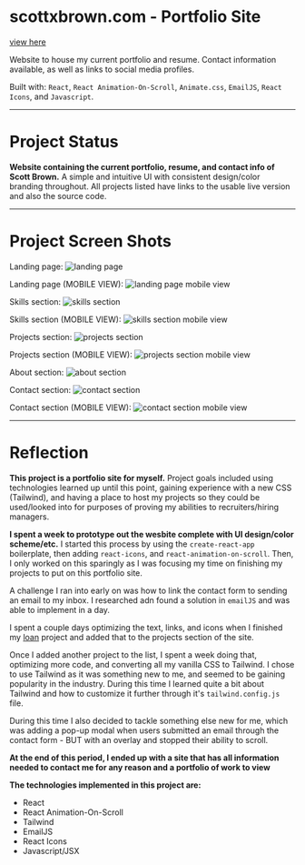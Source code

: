 # scottxbrown.com - Portfolio Site

[view here](https://www.scottxbrown.com)

Website to house my current portfolio and resume. Contact information available, as well as links to social media profiles.

Built with: `React`, `React Animation-On-Scroll`, `Animate.css`, `EmailJS`, `React Icons`, and `Javascript`.

***

# Project Status

**Website containing the current portfolio, resume, and contact info of Scott Brown.** 
A simple and intuitive UI with consistent design/color branding throughout.
All projects listed have links to the usable live version and also the source code.

***

# Project Screen Shots

Landing page:
![landing page](./src/assets/readme_photos/Landing.webp)

Landing page (MOBILE VIEW):
![landing page mobile view](./src/assets/readme_photos/Landing_mobile.webp)

Skills section:
![skills section](./src/assets/readme_photos/Skills.webp)

Skills section (MOBILE VIEW):
![skills section mobile view](./src/assets/readme_photos/Skills_mobile.webp)

Projects section:
![projects section](./src/assets/readme_photos/Projects.webp)

Projects section (MOBILE VIEW):
![projects section mobile view](./src/assets/readme_photos/Projects_mobile.webp)

About section:
![about section](link)

Contact section:
![contact section](./src/assets/readme_photos/Contact.webp)

Contact section (MOBILE VIEW):
![contact section mobile view](./src/assets/readme_photos/Contact_mobile.webp)

***

# Reflection

**This project is a portfolio site for myself.** Project goals included using technologies learned up until this point, gaining experience with a new CSS (Tailwind), and having a place to host my projects so they could be used/looked into for purposes of proving my abilities to recruiters/hiring managers. 

**I spent a week to prototype out the wesbite complete with UI design/color scheme/etc.** 
I started this process by using the `create-react-app` boilerplate, then adding `react-icons`, and `react-animation-on-scroll`. Then, I only worked on this sparingly as I was focusing my time on finishing my projects to put on this portfolio site.

A challenge I ran into early on was how to link the contact form to sending an email to my inbox. I researched adn found a solution in `emailJS` and was able to implement in a day.

I spent a couple days optimizing the text, links, and icons when I finished my [loan](https://www.loan.scottxbrown.com) project and added that to the projects section of the site.

Once I added another project to the list, I spent a week doing that, optimizing more code, and converting all my vanilla CSS to Tailwind.
I chose to use Tailwind as it was something new to me, and seemed to be gaining popularity in the industry. During this time I learned quite a bit about Tailwind and how to customize it further through it's `tailwind.config.js` file. 

During this time I also decided to tackle something else new for me, which was adding a pop-up modal when users submitted an email through the contact form - BUT with an overlay and stopped their ability to scroll.

**At the end of this period, I ended up with a site that has all information needed to contact me for any reason and a portfolio of work to view**

**The technologies implemented in this project are:**
- React
- React Animation-On-Scroll
- Tailwind
- EmailJS
- React Icons
- Javascript/JSX